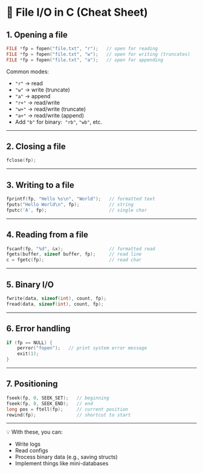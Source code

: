 # 🔹 File I/O in C (Cheat Sheet)
## 1. Opening a file
```c
FILE *fp = fopen("file.txt", "r");   // open for reading
FILE *fp = fopen("file.txt", "w");   // open for writing (truncates)
FILE *fp = fopen("file.txt", "a");   // open for appending
```

Common modes:

- `"r"` → read
- `"w"`  → write (truncate)
- `"a"` → append
- `"r+"` → read/write
- `"w+"` → read/write (truncate)
- `"a+"` → read/write (append)
- Add `"b"` for binary:  `"rb"`, `"wb"`, etc.

---

## 2. Closing a file
```c
fclose(fp);
```

---
## 3. Writing to a file
```c
fprintf(fp, "Hello %s\n", "World");   // formatted text
fputs("Hello World\n", fp);           // string
fputc('A', fp);                       // single char
```

---
## 4. Reading from a file
```c
fscanf(fp, "%d", &x);                 // formatted read
fgets(buffer, sizeof buffer, fp);     // read line
c = fgetc(fp);                        // read char
```

---
## 5. Binary I/O
```c
fwrite(data, sizeof(int), count, fp);
fread(data, sizeof(int), count, fp);
```

---
## 6. Error handling
```c
if (fp == NULL) {
    perror("fopen");   // print system error message
    exit(1);
}
```

---
## 7. Positioning
```c
fseek(fp, 0, SEEK_SET);   // beginning
fseek(fp, 0, SEEK_END);   // end
long pos = ftell(fp);     // current position
rewind(fp);               // shortcut to start
```

---

💡 With these, you can:

- Write logs
- Read configs
- Process binary data (e.g., saving structs)
- Implement things like mini-databases